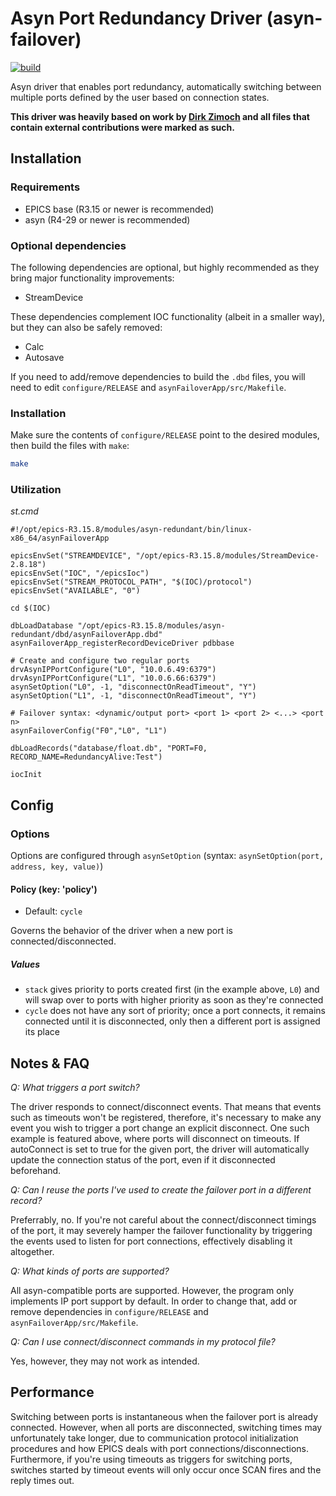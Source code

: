 # Asyn Port Redundancy Driver (asyn-failover)

[![build](https://github.com/cnpem-iot/asyn-failover/actions/workflows/ci-scripts-build.yml/badge.svg)](https://github.com/cnpem-iot/asyn-failover/actions/workflows/ci-scripts-build.yml)

Asyn driver that enables port redundancy, automatically switching between multiple ports defined by the user based on connection states.

**This driver was heavily based on work by [Dirk Zimoch](https://github.com/paulscherrerinstitute/StreamDevice/commits?author=dirk-zimoch) and all files that contain external contributions were marked as such.**

## Installation

### Requirements

* EPICS base (R3.15 or newer is recommended)
* asyn (R4-29 or newer is recommended)

### Optional dependencies

The following dependencies are optional, but highly recommended as they bring major functionality improvements:

* StreamDevice

These dependencies complement IOC functionality (albeit in a smaller way), but they can also be safely removed:

* Calc
* Autosave

If you need to add/remove dependencies to build the `.dbd` files, you will need to edit `configure/RELEASE` and `asynFailoverApp/src/Makefile`.

### Installation

Make sure the contents of `configure/RELEASE` point to the desired modules, then build the files with `make`:

```bash
make
``` 

### Utilization

_st.cmd_
```
#!/opt/epics-R3.15.8/modules/asyn-redundant/bin/linux-x86_64/asynFailoverApp

epicsEnvSet("STREAMDEVICE", "/opt/epics-R3.15.8/modules/StreamDevice-2.8.18")
epicsEnvSet("IOC", "/epicsIoc")
epicsEnvSet("STREAM_PROTOCOL_PATH", "$(IOC)/protocol")
epicsEnvSet("AVAILABLE", "0")

cd $(IOC)

dbLoadDatabase "/opt/epics-R3.15.8/modules/asyn-redundant/dbd/asynFailoverApp.dbd"
asynFailoverApp_registerRecordDeviceDriver pdbbase

# Create and configure two regular ports
drvAsynIPPortConfigure("L0", "10.0.6.49:6379")
drvAsynIPPortConfigure("L1", "10.0.6.66:6379")
asynSetOption("L0", -1, "disconnectOnReadTimeout", "Y")
asynSetOption("L1", -1, "disconnectOnReadTimeout", "Y")

# Failover syntax: <dynamic/output port> <port 1> <port 2> <...> <port n>
asynFailoverConfig("F0","L0", "L1") 

dbLoadRecords("database/float.db", "PORT=F0, RECORD_NAME=RedundancyAlive:Test")

iocInit
```

## Config

### Options

Options are configured through `asynSetOption` (syntax: `asynSetOption(port, address, key, value)`)

#### Policy (key: 'policy')
* Default: `cycle`

Governs the behavior of the driver when a new port is connected/disconnected.

##### Values
* `stack` gives priority to ports created first (in the example above, `L0`) and will swap over to ports with higher priority as soon as they're connected
* `cycle` does not have any sort of priority; once a port connects, it remains connected until it is disconnected, only then a different port is assigned its place

## Notes & FAQ

_Q: What triggers a port switch?_

The driver responds to connect/disconnect events. That means that events such as timeouts won't be registered, therefore, it's necessary to make any event you wish to trigger a port change an explicit disconnect. One such example is featured above, where ports will disconnect on timeouts. If autoConnect is set to true for the given port, the driver will automatically update the connection status of the port, even if it disconnected beforehand.

_Q: Can I reuse the ports I've used to create the failover port in a different record?_

Preferrably, no. If you're not careful about the connect/disconnect timings of the port, it may severely hamper the failover functionality by triggering the events used to listen for port connections, effectively disabling it altogether.

_Q: What kinds of ports are supported?_

All asyn-compatible ports are supported. However, the program only implements IP port support by default. In order to change that, add or remove dependencies in `configure/RELEASE` and `asynFailoverApp/src/Makefile`.

_Q: Can I use connect/disconnect commands in my protocol file?_

Yes, however, they may not work as intended.

## Performance

Switching between ports is instantaneous when the failover port is already connected. However, when all ports are disconnected, switching times may unfortunately take longer, due to communication protocol initialization procedures and how EPICS deals with port connections/disconnections. Furthermore, if you're using timeouts as triggers for switching ports, switches started by timeout events will only occur once SCAN fires and the reply times out.
